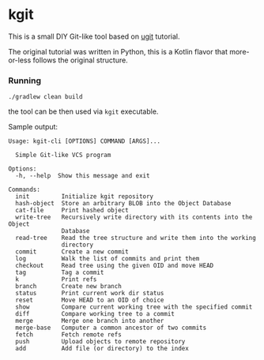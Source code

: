 # kgit

This is a small DIY Git-like tool based on [ugit](https://www.leshenko.net/p/ugit/#) tutorial.

The original tutorial was written in Python, this is a Kotlin flavor that more-or-less follows the original structure.

### Running

`./gradlew clean build`

the tool can be then used via `kgit` executable.

Sample output:

```
Usage: kgit-cli [OPTIONS] COMMAND [ARGS]...

  Simple Git-like VCS program

Options:
  -h, --help  Show this message and exit

Commands:
  init         Initialize kgit repository
  hash-object  Store an arbitrary BLOB into the Object Database
  cat-file     Print hashed object
  write-tree   Recursively write directory with its contents into the Object
               Database
  read-tree    Read the tree structure and write them into the working
               directory
  commit       Create a new commit
  log          Walk the list of commits and print them
  checkout     Read tree using the given OID and move HEAD
  tag          Tag a commit
  k            Print refs
  branch       Create new branch
  status       Print current work dir status
  reset        Move HEAD to an OID of choice
  show         Compare current working tree with the specified commit
  diff         Compare working tree to a commit
  merge        Merge one branch into another
  merge-base   Computer a common ancestor of two commits
  fetch        Fetch remote refs
  push         Upload objects to remote repository
  add          Add file (or directory) to the index

```
